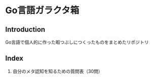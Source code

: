 # Go言語ガラクタ箱

## Introduction

Go言語で個人的に作った暇つぶしにつくったものをまとめたリポジトリ


## Index

1. 自分のメタ認知を知るための質問表（30問）
